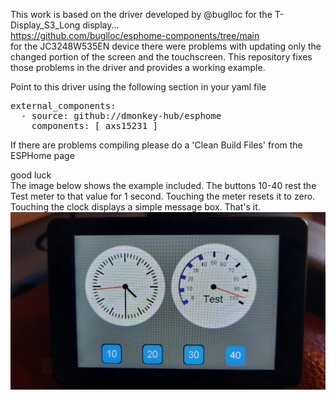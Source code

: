 This work is based on the driver developed by @buglloc for the T-Display_S3_Long display...<br>
https://github.com/buglloc/esphome-components/tree/main<br>
for the JC3248W535EN device there were problems with updating only the changed portion of the screen and the touchscreen.
This repository fixes those problems in the driver and provides a working example.

Point to this driver using the following section in your yaml file

<pre>
external_components:
  - source: github://dmonkey-hub/esphome
    components: [ axs15231 ] 
</pre>

If there are problems compiling please do a 'Clean Build Files' from the ESPHome page

good luck
<br>
The image below shows the example included.
The buttons 10-40 rest the Test meter to that value for 1 second. Touching the meter resets it to zero. Touching the clock displays a simple message box.
That's it.
<img src="LVGL%20example.jpg" alt="Example image">
